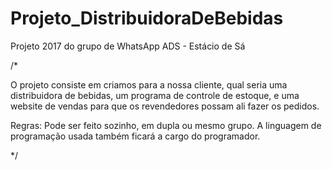 # Projeto_DistribuidoraDeBebidas

Projeto 2017 do grupo de WhatsApp ADS - Estácio de Sá

/*

O projeto consiste em criamos para a nossa cliente, qual seria uma distribuidora de bebidas, um programa de controle de estoque, e 
uma website de vendas para que os revendedores possam ali fazer os pedidos. 

Regras: Pode ser feito sozinho, em dupla ou mesmo grupo. A linguagem de programação usada também ficará a cargo do programador.

*/
